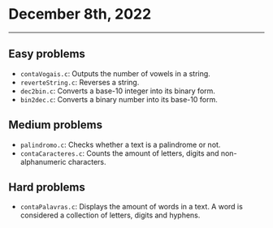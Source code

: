 # December 8th, 2022

---

## Easy problems

- `contaVogais.c`: Outputs the number of vowels in a string.
- `reverteString.c`: Reverses a string.
- `dec2bin.c`: Converts a base-10 integer into its binary form.
- `bin2dec.c`: Converts a binary number into its base-10 form.

## Medium problems

- `palindromo.c`: Checks whether a text is a palindrome or not.
- `contaCaracteres.c`: Counts the amount of letters, digits and non-alphanumeric characters.

## Hard problems

- `contaPalavras.c`: Displays the amount of words in a text. A word is considered a collection of letters, digits and hyphens.
